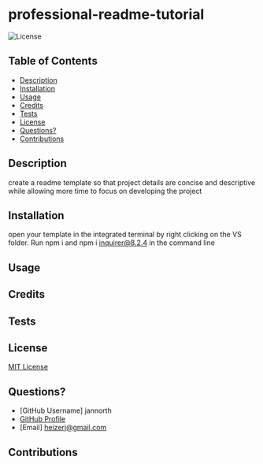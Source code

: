 # professional-readme-tutorial

![License](https://img.shields.io/badge/License-MIT-yellow.svg)

## Table of Contents
- [Description](#Description)
- [Installation](#Installation)
- [Usage](#Usage)
- [Credits](#Credits)
- [Tests](#Tests)
- [License](#License)
- [Questions?](#Questions?)
- [Contributions](#Contributions)

## Description
create a readme template so that project details are concise and descriptive while allowing more time to focus on developing the project

## Installation
open your template in the integrated terminal by right clicking on the VS folder. Run npm i and npm i inquirer@8.2.4 in the command line

## Usage


## Credits


## Tests


## License
[MIT License](https://opensource.org/licenses/MIT)

## Questions?
- [GitHub Username] jannorth
- [GitHub Profile](https://github.com/jannorth)
- [Email] heizerj@gmail.com

## Contributions

